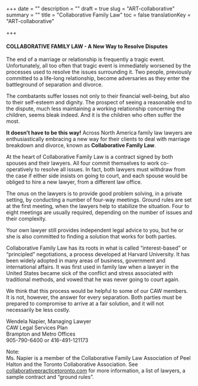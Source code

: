 +++
date = ""
description = ""
draft = true
slug = "ART-collaborative"
summary = ""
title = "Collaborative Family Law"
toc = false
translationKey = "ART-collaborative"

+++
#### COLLABORATIVE FAMILY LAW - A New Way to Resolve Disputes

The end of a marriage or relationship is frequently a tragic event. Unfortunately, all too often that tragic event is immediately worsened by the processes used to resolve the issues surrounding it. Two people, previously committed to a life-long relationship, become adversaries as they enter the battleground of separation and divorce.

The combatants suffer losses not only to their financial well-being, but also to their self-esteem and dignity. The prospect of seeing a reasonable end to the dispute, much less maintaining a working relationship concerning the children, seems bleak indeed. And it is the children who often suffer the most.

**It doesn’t have to be this way!** Across North America family law lawyers are enthusiastically embracing a new way for their clients to deal with marriage breakdown and divorce, known as **Collaborative Family Law**.

At the heart of Collaborative Family Law is a contract signed by both spouses and their lawyers. All four commit themselves to work co-operatively to resolve all issues. In fact, both lawyers must withdraw from the case if either side insists on going to court, and each spouse would be obliged to hire a new lawyer, from a different law office.

The onus on the lawyers is to provide good problem solving, in a private setting, by conducting a number of four-way meetings. Ground rules are set at the first meeting, when the lawyers help to stabilize the situation. Four to eight meetings are usually required, depending on the number of issues and their complexity.

Your own lawyer still provides independent legal advice to you, but he or she is also committed to finding a solution that works for both parties.

Collaborative Family Law has its roots in what is called “interest-based” or “principled” negotiations, a process developed at Harvard University. It has been widely adopted in many areas of business, government and international affairs. It was first used in family law when a lawyer in the United States became sick of the conflict and stress associated with traditional methods, and vowed that he was never going to court again.

We think that this process would be helpful to some of our CAW members. It is not, however, the answer for every separation. Both parties must be prepared to compromise to arrive at a fair solution, and it will not necessarily be less costly.

Wendela Napier, Managing Lawyer  
CAW Legal Services Plan  
Brampton and Metro Offices  
905-790-6400 or 416-491-121173

Note:  
Ms. Napier is a member of the Collaborative Family Law Association of Peel Halton and the Toronto Collaborative Association. See [collaborativepracticetoronto.com](https://collaborativepracticetoronto.com) for more information, a list of lawyers, a sample contract and “ground rules”.
